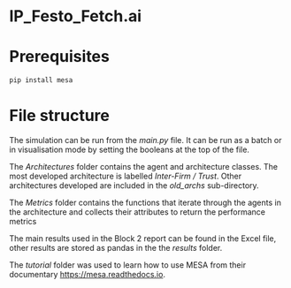 # IP_Festo_Fetch.ai

# Prerequisites
```bash
pip install mesa
```

# File structure
The simulation can be run from the _main.py_ file. It can be run as a batch or in visualisation mode by setting the booleans at the top of the file. 

The _Architectures_ folder contains the agent and architecture classes. The most developed architecture is labelled _Inter-Firm / Trust_. Other architectures developed are included in the _old_archs_ sub-directory.

The _Metrics_ folder contains the functions that iterate through the agents in the architecture and collects their attributes to return the performance metrics

The main results used in the Block 2 report can be found in the Excel file, other results are stored as pandas in the the _results_ folder. 

The _tutorial_ folder was used to learn how to use MESA from their documentary https://mesa.readthedocs.io.
